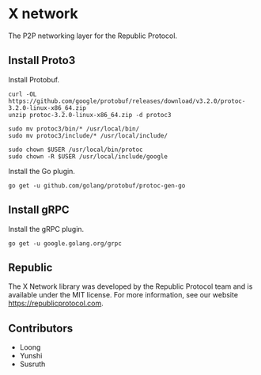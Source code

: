 # X network

The P2P networking layer for the Republic Protocol.

## Install Proto3

Install Protobuf.

```
curl -OL https://github.com/google/protobuf/releases/download/v3.2.0/protoc-3.2.0-linux-x86_64.zip
unzip protoc-3.2.0-linux-x86_64.zip -d protoc3

sudo mv protoc3/bin/* /usr/local/bin/
sudo mv protoc3/include/* /usr/local/include/

sudo chown $USER /usr/local/bin/protoc
sudo chown -R $USER /usr/local/include/google
```

Install the Go plugin.

```
go get -u github.com/golang/protobuf/protoc-gen-go
```

## Install gRPC

Install the gRPC plugin.

```
go get -u google.golang.org/grpc
```

## Republic

The X Network library was developed by the Republic Protocol team and is available under the MIT license. For more information, see our website https://republicprotocol.com.

## Contributors

* Loong
* Yunshi
* Susruth
